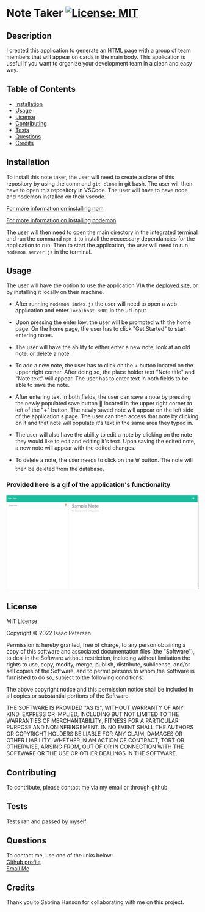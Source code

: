 # Note Taker [![License: MIT](https://img.shields.io/badge/License-MIT-yellow.svg)](https://opensource.org/licenses/MIT)

## Description

I created this application to generate an HTML page with a group of team members that will appear on cards in the main body. This application is useful if you want to organize your development team in a clean and easy way. 

## Table of Contents
- [Installation](#installation)
- [Usage](#usage)
- [License](#license)
- [Contributing](#contributing)
- [Tests](#tests)
- [Questions](#questions)
- [Credits](#credits)

## Installation

To install this note taker, the user will need to create a clone of this repository by using the command `git clone` in git bash. The user will then have to open this repository in VSCode. The user will have to have node and nodemon installed on their vscode.  

[For more information on installing npm](https://docs.npmjs.com/cli/v8/commands/npm-install)

[For more information on installing nodemon](https://www.npmjs.com/package/nodemon)

The user will then need to open the main directory in the integrated terminal and run the command `npm i` to install the neccessary dependancies for the application to run.
Then to start the application, the user will need to run `nodemon server.js` in the terminal. 


## Usage

The user will have the option to use the application VIA the [deployed site](https://floating-basin-40721.herokuapp.com/), or by installing it locally on their machine. 

- After running `nodemon index.js` the user will need to open a web application and enter `localhost:3001` in the url input.

- Upon pressing the enter key, the user will be prompted with the home page. On the home page, the user has to click "Get Started" to start entering notes.

- The user will have the ability to either enter a new note, look at an old note, or delete a note.

- To add a new note, the user has to click on the + button located on the upper right corner. After doing so, the place holder text "Note title" and "Note text" will appear. The user has to enter text in both fields to be able to save the note. 

- After entering text in both fields, the user can save a note by pressing the newly populated save button 💾 located in the upper right corner to left of the "+" button. The newly saved note will appear on the left side of the application's page. The user can then access that note by clicking on it and that note will populate it's text in the same area they typed in.

- The user will also have the ability to edit a note by clicking on the note they would like to edit and editing it's text. Upon saving the edited note, a new note will appear with the edited changes.

- To delete a note, the user needs to click on the 🗑️ button. The note will then be deleted from the database.


### Provided here is a gif of the application's functionality

![gif of application running](./assets/noteTaker.gif)

## License

MIT License

Copyright &copy; 2022 Isaac Petersen

Permission is hereby granted, free of charge, to any person obtaining a copy
of this software and associated documentation files (the "Software"), to deal
in the Software without restriction, including without limitation the rights
to use, copy, modify, merge, publish, distribute, sublicense, and/or sell
copies of the Software, and to permit persons to whom the Software is
furnished to do so, subject to the following conditions:

The above copyright notice and this permission notice shall be included in all
copies or substantial portions of the Software.

THE SOFTWARE IS PROVIDED "AS IS", WITHOUT WARRANTY OF ANY KIND, EXPRESS OR
IMPLIED, INCLUDING BUT NOT LIMITED TO THE WARRANTIES OF MERCHANTABILITY,
FITNESS FOR A PARTICULAR PURPOSE AND NONINFRINGEMENT. IN NO EVENT SHALL THE
AUTHORS OR COPYRIGHT HOLDERS BE LIABLE FOR ANY CLAIM, DAMAGES OR OTHER
LIABILITY, WHETHER IN AN ACTION OF CONTRACT, TORT OR OTHERWISE, ARISING FROM,
OUT OF OR IN CONNECTION WITH THE SOFTWARE OR THE USE OR OTHER DEALINGS IN THE
SOFTWARE.

## Contributing

To contribute, please contact me via my email or through github.

## Tests

Tests ran and passed by myself.

## Questions

To contact me, use one of the links below:  
[Github profile](https://www.github.com/idpetersen)  
[Email Me](mailto:isaac.petersen5@gmail.com)

## Credits

Thank you to Sabrina Hanson for collaborating with me on this project. 